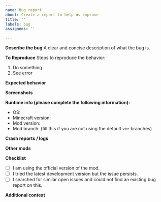 ```yaml
---
name: Bug report
about: Create a report to help us improve
title: ''
labels: bug
assignees: ''

---
```


**Describe the bug**
A clear and concise description of what the bug is.

**To Reproduce**
Steps to reproduce the behavior:
1. Do something
2. See error

**Expected behavior**
<!-- A clear and concise description of what you expected to happen. -->

**Screenshots**
<!-- If applicable, add screenshots to help explain your problem. -->

**Runtime info (please complete the following information):**
 - OS: 
 - Minecraft version: 
 - Mod version: 
 - Mod branch: (fill this if you are not using the default `ver` branches)

**Crash reports / logs**
<!-- use a paste service like paste.ubuntu.com or pastebin.com -->

**Other mods**
<!-- use a paste service like paste.ubuntu.com or pastebin.com -->

**Checklist**
<!-- put "x"s into these brackets to check the checkbox like `[x]` -->
 - [ ] I am using the official version of the mod. 
 - [ ] I tried the latest development version but the issue persists. 
 - [ ] I searched for similar open issues and could not find an existing bug report on this. 

**Additional context**
<!-- Add any other context about the problem here. -->

